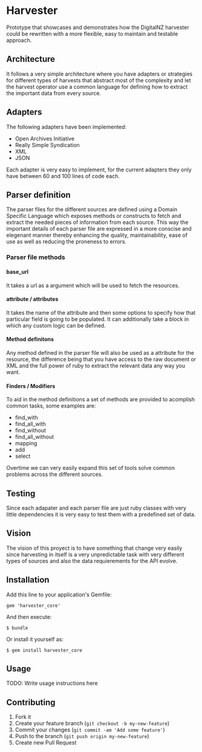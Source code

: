 Harvester
=========

Prototype that showcases and demonstrates how the DigitalNZ harvester could be rewritten with a more flexible, easy to maintain and testable approach.

## Architecture

It follows a very simple architecture where you have adapters or strategies for different types of harvests that abstract most of the complexity and let the harvest operator use a common language for defining how to extract the important data from every source.

## Adapters

The following adapters have been implemented:

* Open Archives Initiative
* Really Simple Syndication
* XML
* JSON

Each adapter is very easy to implement, for the current adapters they only have between 60 and 100 lines of code each.

## Parser definition

The parser files for the different sources are defined using a Domain Specific Language which exposes methods or constructs to fetch and extract the needed pieces of information from each source. This way the important details of each parser file are expressed in a more conscise and elegenant manner thereby enhancing the quality, maintainability, ease of use as well as reducing the proneness to errors.

### Parser file methods

#### base_url
It takes a url as a argument which will be used to fetch the resources.

#### attribute / attributes
It takes the name of the attribute and then some options to specify how that particular field is going to be populated. It can additionally take a block in which any custom logic can be defined.

#### Method definitons
Any method defined in the parser file will also be used as a attribute for the resource, the difference being that you have access to the raw document or XML and the full power of ruby to extract the relevant data any way you want. 

#### Finders / Modifiers
To aid in the method definitions a set of methods are provided to acomplish common tasks, some examples are:

* find_with
* find_all_with
* find_without
* find_all_without
* mapping
* add
* select

Overtime we can very easily expand this set of tools solve common problems across the different sources. 

## Testing
Since each adapater and each parser file are just ruby classes with very little dependencies it is very easy to test them with a predefined set of data.

## Vision
The vision of this proyect is to have something that change very easily since harvesting in itself is a very unpredictable task with very different types of sources and also the data requierements for the API evolve.

## Installation

Add this line to your application's Gemfile:

    gem 'harvester_core'

And then execute:

    $ bundle

Or install it yourself as:

    $ gem install harvester_core

## Usage

TODO: Write usage instructions here

## Contributing

1. Fork it
2. Create your feature branch (`git checkout -b my-new-feature`)
3. Commit your changes (`git commit -am 'Add some feature'`)
4. Push to the branch (`git push origin my-new-feature`)
5. Create new Pull Request
